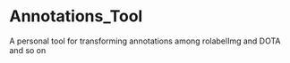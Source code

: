 # Annotations_Tool
A personal tool for transforming annotations among rolabelImg and DOTA and so on
